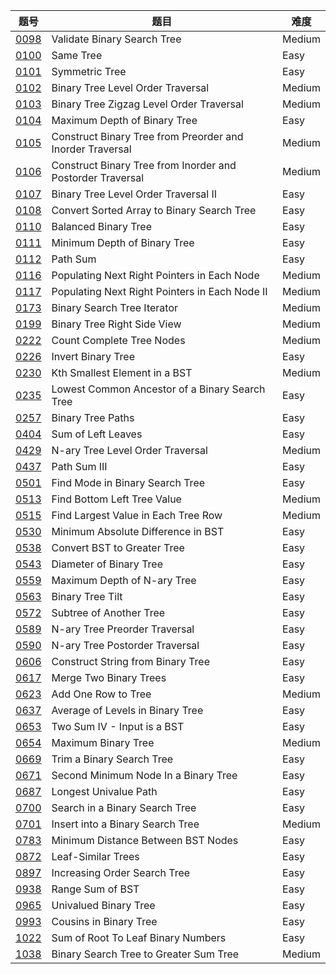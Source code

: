 | 题号 | 题目 | 难度 |
| --- | --- | --- |
| [0098](0098.validate-binary-search-tree) | Validate Binary Search Tree | Medium |
| [0100](0100.same-tree) | Same Tree | Easy |
| [0101](0101.symmetric-tree) | Symmetric Tree | Easy |
| [0102](0102.binary-tree-level-order-traversal) | Binary Tree Level Order Traversal | Medium |
| [0103](0103.binary-tree-zigzag-level-order-traversal) | Binary Tree Zigzag Level Order Traversal | Medium |
| [0104](0104.maximum-depth-of-binary-tree) | Maximum Depth of Binary Tree | Easy |
| [0105](0105.construct-binary-tree-from-preorder-and-inorder-traversal) | Construct Binary Tree from Preorder and Inorder Traversal | Medium |
| [0106](0106.construct-binary-tree-from-inorder-and-postorder-traversal) | Construct Binary Tree from Inorder and Postorder Traversal | Medium |
| [0107](0107.binary-tree-level-order-traversal-ii) | Binary Tree Level Order Traversal II | Easy |
| [0108](0108.convert-sorted-array-to-binary-search-tree) | Convert Sorted Array to Binary Search Tree | Easy |
| [0110](0110.balanced-binary-tree ) |  Balanced Binary Tree | Easy |
| [0111](0111.minimum-depth-of-binary-tree) | Minimum Depth of Binary Tree | Easy |
| [0112](0112.path-sum) | Path Sum | Easy |
| [0116](0116.populating-next-right-pointers-in-each-node) | Populating Next Right Pointers in Each Node | Medium |
| [0117](0117.populating-next-right-pointers-in-each-node-ii) | Populating Next Right Pointers in Each Node II | Medium |
| [0173](0173.binary-search-tree-iterator) | Binary Search Tree Iterator | Medium |
| [0199](0199.binary-tree-right-side-view) | Binary Tree Right Side View | Medium |
| [0222](0222.count-complete-tree-nodes) | Count Complete Tree Nodes | Medium |
| [0226](0226.invert-binary-tree) | Invert Binary Tree | Easy |
| [0230](0230.kth-smallest-element-in-a-bst) | Kth Smallest Element in a BST | Medium |
| [0235](0235.lowest-common-ancestor-of-a-binary-search-tree) | Lowest Common Ancestor of a Binary Search Tree | Easy | 
| [0257](0257.binary-tree-paths) | Binary Tree Paths | Easy |
| [0404](0404.sum-of-left-leaves) | Sum of Left Leaves | Easy |
| [0429](0429.n-ary-tree-level-order-traversal) | N-ary Tree Level Order Traversal | Medium |
| [0437](0437.path-sum-iii) | Path Sum III | Easy |
| [0501](0501.find-mode-in-binary-search-tree) | Find Mode in Binary Search Tree | Easy |
| [0513](0513.find-bottom-left-tree-value) | Find Bottom Left Tree Value | Medium |
| [0515](0515.find-largest-value-in-each-tree-row) | Find Largest Value in Each Tree Row | Medium |
| [0530](0530.minimum-absolute-difference-in-bst) | Minimum Absolute Difference in BST | Easy |
| [0538](0538.convert-bst-to-greater-tree) | Convert BST to Greater Tree | Easy |
| [0543](0543.diameter-of-binary-tree) | Diameter of Binary Tree | Easy |
| [0559](0559.maximum-depth-of-n-ary-tree) | Maximum Depth of N-ary Tree | Easy |
| [0563](0563.binary-tree-tilt) | Binary Tree Tilt | Easy |
| [0572](0572.subtree-of-another-tree) | Subtree of Another Tree | Easy |
| [0589](0589.n-ary-tree-preorder-traversal) | N-ary Tree Preorder Traversal | Easy |
| [0590](0590.n-ary-tree-postorder-traversal) | N-ary Tree Postorder Traversal | Easy |
| [0606](0606.construct-string-from-binary-tree) | Construct String from Binary Tree | Easy |
| [0617](0617.merge-two-binary-trees) | Merge Two Binary Trees | Easy |
| [0623](0623.add-one-row-to-tree) | Add One Row to Tree | Medium |
| [0637](0637.average-of-levels-in-binary-tree) | Average of Levels in Binary Tree | Easy |
| [0653](0653.two-sum-iv-input-is-a-bst) | Two Sum IV - Input is a BST | Easy |
| [0654](0654.maximum-binary-tree) | Maximum Binary Tree | Medium |
| [0669](0669.trim-a-binary-search-tree) | Trim a Binary Search Tree | Easy |
| [0671](0671.second-minimum-node-in-a-binary-tree) | Second Minimum Node In a Binary Tree | Easy |
| [0687](0687.longest-univalue-path) | Longest Univalue Path | Easy |
| [0700](0700.search-in-a-binary-search-tree) |  Search in a Binary Search Tree | Easy |
| [0701](0701.insert-into-a-binary-search-tree) | Insert into a Binary Search Tree | Medium |
| [0783](0783.minimum-distance-between-bst-nodes) | Minimum Distance Between BST Nodes | Easy |
| [0872](0872.leaf-similar-trees) | Leaf-Similar Trees | Easy |
| [0897](0897.increasing-order-search-tree) | Increasing Order Search Tree | Easy |
| [0938](0938.range-sum-of-bst) | Range Sum of BST | Easy |
| [0965](0965.univalued-binary-tree) | Univalued Binary Tree | Easy |
| [0993](0993.cousins-in-binary-tree) | Cousins in Binary Tree | Easy |
| [1022](1022.sum-of-root-to-leaf-binary-numbers) | Sum of Root To Leaf Binary Numbers | Easy |
| [1038](1038.binary-search-tree-to-greater-sum-tree) | Binary Search Tree to Greater Sum Tree | Medium | 